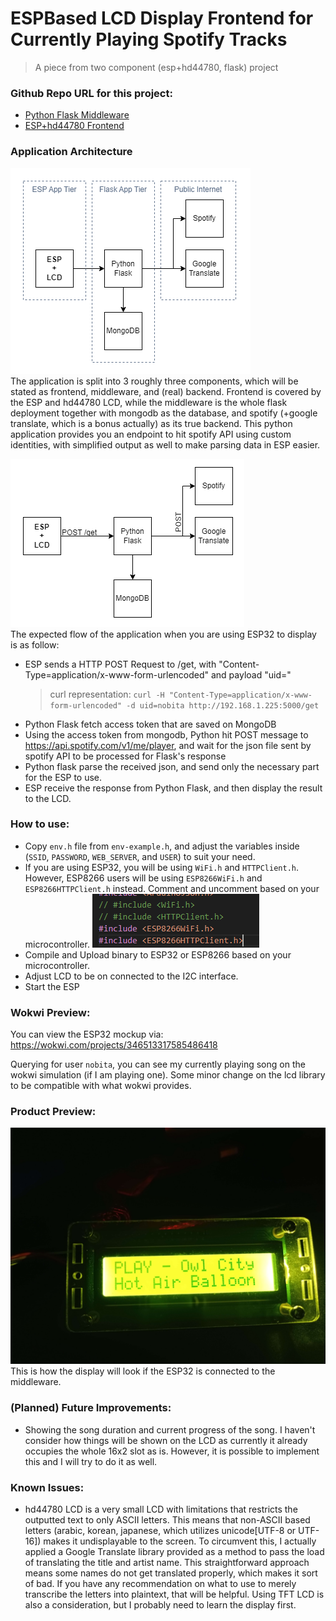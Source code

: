 
# ESPBased LCD Display Frontend for Currently Playing Spotify Tracks
 > A piece from two component (esp+hd44780, flask) project   
 
 ### Github Repo URL for this project:
 - [Python Flask Middleware](https://github.com/black0803/spotify-flask-middleware-api "Middleware API for Spotify Based on Python Flask")
 - [ESP+hd44780 Frontend](https://github.com/black0803/spotify-esp-display "Front end tier of the spotify display project using ESP and hd44780 16x2 LCD")

### Application Architecture
 ![Application Architecture Diagram](https://github.com/black0803/spotify-esp-display/blob/main/img/app-architecture-design.png?raw=true)  
 The application is split into 3 roughly three components, which will be stated as frontend, middleware, and (real) backend. Frontend is covered by the ESP and hd44780 LCD, while the middleware is the whole flask deployment together with mongodb as the database, and spotify (+google translate, which is a bonus actually) as its true backend. This python application provides you an endpoint to hit spotify API using custom identities, with simplified output as well to make parsing data in ESP easier.

 ![Application Instructions Diagram](https://github.com/black0803/spotify-esp-display/blob/main/img/app-flow-design.png?raw=true)  
 The expected flow of the application when you are using ESP32 to display is as follow:  
 - ESP sends a HTTP POST Request to /get, with "Content-Type=application/x-www-form-urlencoded" and payload "uid=<username>"
   > curl representation:
   > ``curl -H "Content-Type=application/x-www-form-urlencoded" -d uid=nobita http://192.168.1.225:5000/get``
 - Python Flask fetch access token that are saved on MongoDB
 - Using the access token from mongodb, Python hit POST message to https://api.spotify.com/v1/me/player, and wait for the json file sent by spotify API to be processed for Flask's response
 - Python flask parse the received json, and send only the necessary part for the ESP to use.
 - ESP receive the response from Python Flask, and then display the result to the LCD.


 ### How to use:
 - Copy ``env.h`` file from ``env-example.h``, and adjust the variables inside (``SSID``, ``PASSWORD``, ``WEB_SERVER``, and ``USER``) to suit your need.
 - If you are using ESP32, you will be using ``WiFi.h`` and ``HTTPClient.h``. However, ESP8266 users will be using ``ESP8266WiFi.h`` and ``ESP8266HTTPClient.h`` instead. Comment and uncomment based on your microcontroller.
 ![ESP wifi library](https://github.com/black0803/spotify-esp-display/blob/main/img/library-option.PNG?raw=true) 
 - Compile and Upload binary to ESP32 or ESP8266 based on your microcontroller.
 - Adjust LCD to be on connected to the I2C interface.
 - Start the ESP

 ### Wokwi Preview:
 You can view the ESP32 mockup via: https://wokwi.com/projects/346513317585486418

 Querying for user ``nobita``, you can see my currently playing song on the wokwi simulation (if I am playing one). Some minor change on the lcd library to be compatible with what wokwi provides.

 ### Product Preview:
 ![LCD Display](https://github.com/black0803/spotify-esp-display/blob/main/img/display.jpg?raw=true)  
 This is how the display will look if the ESP32 is connected to the middleware.

  ### (Planned) Future Improvements:
 - Showing the song duration and current progress of the song. I haven't consider how things will be shown on the LCD as currently it already occupies the whole 16x2 slot as is. However, it is possible to implement this and I will try to do it as well.

  ### Known Issues:
 - hd44780 LCD is a very small LCD with limitations that restricts the outputted text to only ASCII letters. This means that non-ASCII based letters (arabic, korean, japanese, which utilizes unicode[UTF-8 or UTF-16]) makes it undisplayable to the screen. To circumvent this, I actually applied a Google Translate library provided as a method to pass the load of translating the title and artist name. This straightforward approach means some names do not get translated properly, which makes it sort of bad. If you have any recommendation on what to use to merely transcribe the letters into plaintext, that will be helpful. Using TFT LCD is also a consideration, but I probably need to learn the display first.